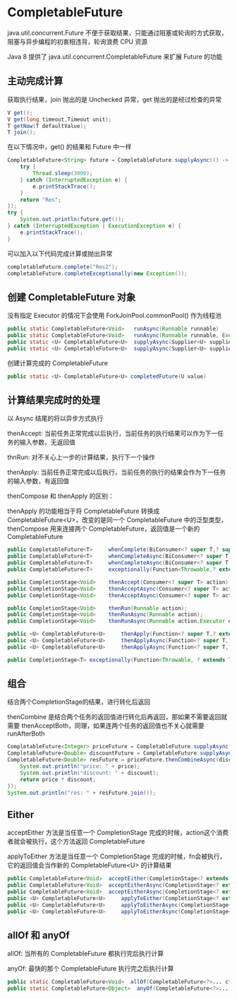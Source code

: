 # CompletableFuture
java.util.concurrent.Future 不便于获取结果，只能通过阻塞或轮询的方式获取，阻塞与异步编程的初衷相违背，轮询浪费 CPU 资源

Java 8 提供了 java.util.concurrent.CompletableFuture 来扩展 Future 的功能

## 主动完成计算
获取执行结果，join 抛出的是 Unchecked 异常，get 抛出的是经过检查的异常
```java
V get();
V get(long timeout,Timeout unit);
T getNow(T defaultValue);
T join();
```
在以下情况中，get() 的结果和 Future 中一样
```java
CompletableFuture<String> future = CompletableFuture.supplyAsync(() -> {
    try {
        Thread.sleep(3000);
    } catch (InterruptedException e) {
        e.printStackTrace();
    }
    return "Res";
});
try {
    System.out.println(future.get());
} catch (InterruptedException | ExecutionException e) {
    e.printStackTrace();
}
```
可以加入以下代码完成计算或抛出异常
```java
completableFuture.complete("Res2");
completableFuture.completeExceptionally(new Exception());
```
## 创建 CompletableFuture 对象
没有指定 Executor 的情况下会使用 ForkJoinPool.commonPool() 作为线程池
```java
public static CompletableFuture<Void> 	runAsync(Runnable runnable)
public static CompletableFuture<Void> 	runAsync(Runnable runnable, Executor executor)
public static <U> CompletableFuture<U> 	supplyAsync(Supplier<U> supplier)
public static <U> CompletableFuture<U> 	supplyAsync(Supplier<U> supplier, Executor executor)
```
创建计算完成的 CompletableFuture
```java
public static <U> CompletableFuture<U> completedFuture(U value)
```
## 计算结果完成时的处理
以 Async 结尾的将以异步方式执行

thenAccept: 当前任务正常完成以后执行，当前任务的执行结果可以作为下一任务的输入参数，无返回值

thnRun: 对不关心上一步的计算结果，执行下一个操作

thenApply: 当前任务正常完成以后执行，当前任务的执行的结果会作为下一任务的输入参数，有返回值

thenCompose 和 thenApply 的区别：

thenApply 的功能相当于将 CompletableFuture<T> 转换成 CompletableFuture\<U>，改变的是同一个 CompletableFuture 中的泛型类型，thenCompose 用来连接两个 CompletableFuture，返回值是一个新的 CompletableFuture
```java
public CompletableFuture<T> 	whenComplete(BiConsumer<? super T,? super Throwable> action)
public CompletableFuture<T> 	whenCompleteAsync(BiConsumer<? super T,? super Throwable> action)
public CompletableFuture<T> 	whenCompleteAsync(BiConsumer<? super T,? super Throwable> action, Executor executor)
public CompletableFuture<T>     exceptionally(Function<Throwable,? extends T> fn)

public CompletionStage<Void> 	thenAccept(Consumer<? super T> action);
public CompletionStage<Void> 	thenAcceptAsync(Consumer<? super T> action);
public CompletionStage<Void> 	thenAcceptAsync(Consumer<? super T> action,Executor executor);

public CompletionStage<Void> 	thenRun(Runnable action);
public CompletionStage<Void> 	thenRunAsync(Runnable action);
public CompletionStage<Void> 	thenRunAsync(Runnable action,Executor executor);

public <U> CompletableFuture<U>    	thenApply(Function<? super T,? extends U> fn)
public <U> CompletableFuture<U>     thenApplyAsync(Function<? super T,? extends U> fn)
public <U> CompletableFuture<U>     thenApplyAsync(Function<? super T,? extends U> fn, Executor executor)

public CompletionStage<T> exceptionally(Function<Throwable, ? extends T> fn)
```
## 组合
结合两个CompletionStage的结果，进行转化后返回

thenCombine 是结合两个任务的返回值进行转化后再返回，那如果不需要返回就需要 thenAcceptBoth，同理，如果连两个任务的返回值也不关心就需要 runAfterBoth
```java
CompletableFuture<Integer> priceFuture = CompletableFuture.supplyAsync(() -> 100);
CompletableFuture<Double> discountFuture = CompletableFuture.supplyAsync(() -> 0.7);
CompletableFuture<Double> resFuture = priceFuture.thenCombineAsync(discountFuture, (price, discount) -> {
    System.out.println("price: " + price);
    System.out.println("discount: " + discount);
    return price * discount;
});
System.out.println("res: " + resFuture.join());
```
## Either
acceptEither 方法是当任意一个 CompletionStage 完成的时候，action这个消费者就会被执行，这个方法返回 CompletableFuture<Void>

applyToEither 方法是当任意一个 CompletionStage 完成的时候，fn会被执行，它的返回值会当作新的 CompletableFuture\<U> 的计算结果
```java
public CompletableFuture<Void> 	acceptEither(CompletionStage<? extends T> other, Consumer<? super T> action)
public CompletableFuture<Void> 	acceptEitherAsync(CompletionStage<? extends T> other, Consumer<? super T> action)
public CompletableFuture<Void> 	acceptEitherAsync(CompletionStage<? extends T> other, Consumer<? super T> action, Executor executor)
public <U> CompletableFuture<U> 	applyToEither(CompletionStage<? extends T> other, Function<? super T,U> fn)
public <U> CompletableFuture<U> 	applyToEitherAsync(CompletionStage<? extends T> other, Function<? super T,U> fn)
public <U> CompletableFuture<U> 	applyToEitherAsync(CompletionStage<? extends T> other, Function<? super T,U> fn, Executor executor)
```
## allOf 和 anyOf
allOf: 当所有的 CompletableFuture 都执行完后执行计算

anyOf: 最快的那个 CompletableFuture 执行完之后执行计算
```java
public static CompletableFuture<Void>  allOf(CompletableFuture<?>... cfs)
public static CompletableFuture<Object>  anyOf(CompletableFuture<?>... cfs)
```